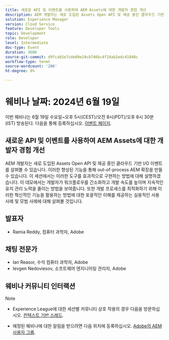 ```yaml
---
title: 새로운 API 및 이벤트를 사용하여 AEM Assets에 대한 개발자 경험 개선
description: AEM 개발자는 새로 도입된 Assets Open API 및 제공 중인 클라우드 기반 I/O 이벤트를 살펴볼 수 있습니다. 이러한 향상된 기능을 통해 out-of-process AEM 확장을 만들 수 있습니다. 이 세션에서는 이러한 도구를 효과적으로 구현하는 방법에 대해 설명하겠습니다. 이 데모에서는 개발자가 워크플로우를 간소화하고 개발 속도를 높이며 지속적인 유지 관리 노력을 줄이는 방법을 보여줍니다. 또한 개발 프로세스를 최적화하기 위해 이러한 혁신적인 기능을 활용하는 방법에 대한 포괄적인 이해를 제공하는 실용적인 사용 사례 및 모범 사례에 대해 살펴볼 것입니다.
solution: Experience Manager
version: Cloud Service
feature: Developer Tools
topic: Development
role: Developer
level: Intermediate
doc-type: Event
duration: 3600
source-git-commit: d9fcab5e7cde89e24cb746bc4f24ab2edc41848c
workflow-type: tm+mt
source-wordcount: '286'
ht-degree: 0%

---
```


# 웨비나 날짜: 2024년 6월 19일

이번 웨비나는 6월 19일 수요일~오후 5시(CEST)/오전 8시(PDT)/오후 8시 30분(IST) 방송된다.
다음을 통해 등록하십시오. [이벤트 페이지](https://adobe.ly/3wLRpdI).

## 새로운 API 및 이벤트를 사용하여 AEM Assets에 대한 개발자 경험 개선

AEM 개발자는 새로 도입된 Assets Open API 및 제공 중인 클라우드 기반 I/O 이벤트를 살펴볼 수 있습니다. 이러한 향상된 기능을 통해 out-of-process AEM 확장을 만들 수 있습니다. 이 세션에서는 이러한 도구를 효과적으로 구현하는 방법에 대해 설명하겠습니다. 이 데모에서는 개발자가 워크플로우를 간소화하고 개발 속도를 높이며 지속적인 유지 관리 노력을 줄이는 방법을 보여줍니다. 또한 개발 프로세스를 최적화하기 위해 이러한 혁신적인 기능을 활용하는 방법에 대한 포괄적인 이해를 제공하는 실용적인 사용 사례 및 모범 사례에 대해 살펴볼 것입니다.

## 발표자

* Ramia Reddy, 컴퓨터 과학자, Adobe

## 채팅 전문가

* Ian Reasor, 수석 컴퓨터 과학자, Adobe
* Ievgen Nedoviesov, 소프트웨어 엔지니어링 관리자, Adobe

## 웨비나 커뮤니티 인터랙션

>[!NOTE]
> 
>* Experience League에 대한 세션별 커뮤니티 상호 작용의 경우 다음을 방문하십시오. [컨텍스트 기반 스레드](https://adobe.ly/3UQXwFO).
>
>* 예정된 웨비나에 대한 알림을 받으려면 다음 위치에 등록하십시오. [Adobe의 AEM 사용자 그룹](https://aem-augs.adobe.com/).
